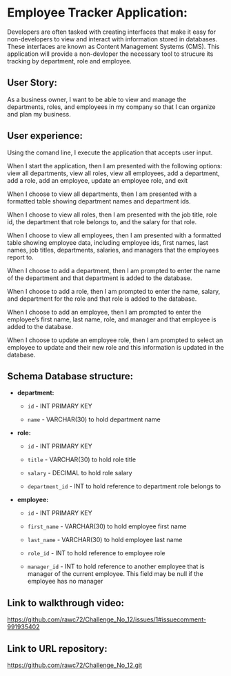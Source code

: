 # Employee Tracker Application:
Developers are often tasked with creating interfaces that make it easy for non-developers to view and interact with information stored in databases. These interfaces are known as Content Management Systems (CMS). This application will provide a non-devloper the necessary tool to strucure its tracking by department, role and employee.


## User Story:
As a business owner, I want to be able to view and manage the departments, roles, and employees in my company so that I can organize and plan my business.

## User experience:
Using the comand line, I execute the application that accepts user input.

When I start the application, then I am presented with the following options: 
    view all departments, 
    view all roles, 
    view all employees, 
    add a department, 
    add a role, 
    add an employee, 
    update an employee role, and
    exit

When I choose to view all departments, then I am presented with a formatted table showing department names and department ids.

When I choose to view all roles, then I am presented with the job title, role id, the department that role belongs to, and the salary for that role.

When I choose to view all employees, then I am presented with a formatted table showing employee data, including employee ids, first names, last names, job titles, departments, salaries, and managers that the employees report to.

When I choose to add a department, then I am prompted to enter the name of the department and that department is added to the database.

When I choose to add a role, then I am prompted to enter the name, salary, and department for the role and that role is added to the database.

When I choose to add an employee, then I am prompted to enter the employee’s first name, last name, role, and manager and that employee is added to the database.

When I choose to update an employee role, then I am prompted to select an employee to update and their new role and this information is updated in the database.

## Schema Database structure:

* **department:**

    * `id` - INT PRIMARY KEY

    * `name` - VARCHAR(30) to hold department name

* **role:**

    * `id` - INT PRIMARY KEY

    * `title` - VARCHAR(30) to hold role title

    * `salary` - DECIMAL to hold role salary

    * `department_id` - INT to hold reference to department role belongs to

* **employee:**

    * `id` - INT PRIMARY KEY

    * `first_name` - VARCHAR(30) to hold employee first name

    * `last_name` - VARCHAR(30) to hold employee last name

    * `role_id` - INT to hold reference to employee role

    * `manager_id` - INT to hold reference to another employee that is manager of the current employee. This field may be null if the employee has no manager


## Link to walkthrough video:
https://github.com/rawc72/Challenge_No_12/issues/1#issuecomment-991935402

## Link to URL repository:
https://github.com/rawc72/Challenge_No_12.git

